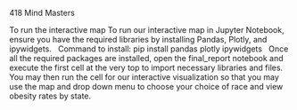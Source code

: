 418 Mind Masters

To run the interactive map To run our interactive map in Jupyter Notebook, ensure you have the required libraries by installing Pandas, Plotly, and ipywidgets. 
 
Command to install: pip install pandas plotly ipywidgets
 
Once all the required packages are installed, open the final_report notebook and execute the first cell at the very top to import necessary libraries and files. You may then run the cell for our interactive visualization so that you may use the map and drop down menu to choose your choice of race and view obesity rates by state.
